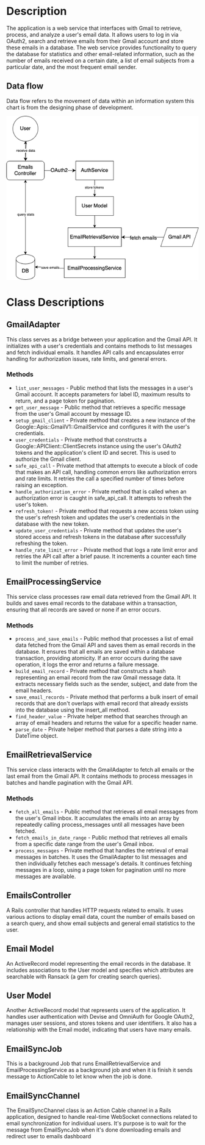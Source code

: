 # Description
The application is a web service that interfaces with Gmail to retrieve, process, and analyze a user's email data. It allows users to log in via OAuth2, search and retrieve emails from their Gmail account and store these emails in a database. The web service provides functionality to query the database for statistics and other email-related information, such as the number of emails received on a certain date, a list of email subjects from a particular date, and the most frequent email sender.

## Data flow
Data flow refers to the movement of data within an information system this chart is from the designing phase of development.

![data_flow.drawio.png](data_flow.drawio.png)

# Class Descriptions

## GmailAdapter
This class serves as a bridge between your application and the Gmail API. It initializes with a user's credentials and contains methods to list messages and fetch individual emails. It handles API calls and encapsulates error handling for authorization issues, rate limits, and general errors.
### Methods
- `list_user_messages` - Public method that lists the messages in a user's Gmail account. It accepts parameters for label ID, maximum results to return, and a page token for pagination.
- `get_user_message` - Public method that retrieves a specific message from the user's Gmail account by message ID. 
- `setup_gmail_client` - Private method that creates a new instance of the Google::Apis::GmailV1::GmailService and configures it with the user's credentials.
- `user_credentials` - Private method that constructs a Google::APIClient::ClientSecrets instance using the user's OAuth2 tokens and the application's client ID and secret. This is used to authorize the Gmail client.
- `safe_api_call` - Private method that attempts to execute a block of code that makes an API call, handling common errors like authorization errors and rate limits. It retries the call a specified number of times before raising an exception.
- `handle_authorization_error` - Private method that is called when an authorization error is caught in safe_api_call. It attempts to refresh the user's token.
- `refresh_token!` - Private method that requests a new access token using the user's refresh token and updates the user's credentials in the database with the new token.
- `update_user_credentials` - Private method that updates the user's stored access and refresh tokens in the database after successfully refreshing the token.
- `handle_rate_limit_error` - Private method that logs a rate limit error and retries the API call after a brief pause. It increments a counter each time to limit the number of retries.

## EmailProcessingService
This service class processes raw email data retrieved from the Gmail API. It builds and saves email records to the database within a transaction, ensuring that all records are saved or none if an error occurs.
### Methods
- `process_and_save_emails` - Public method that processes a list of email data fetched from the Gmail API and saves them as email records in the database. It ensures that all emails are saved within a database transaction, providing atomicity. If an error occurs during the save operation, it logs the error and returns a failure message.
- `build_email_record` - Private method that constructs a hash representing an email record from the raw Gmail message data. It extracts necessary fields such as the sender, subject, and date from the email headers.
- `save_email_records` - Private method that performs a bulk insert of email records that are don't overlaps with email record that already exsists into the database using the insert_all method.
- `find_header_value` - Private helper method that searches through an array of email headers and returns the value for a specific header name.
- `parse_date` - Private helper method that parses a date string into a DateTime object.

## EmailRetrievalService
This service class interacts with the GmailAdapter to fetch all emails or the last email from the Gmail API. It contains methods to process messages in batches and handle pagination with the Gmail API.
### Methods
- `fetch_all_emails` - Public method that retrieves all email messages from the user's Gmail inbox. It accumulates the emails into an array by repeatedly calling process_messages until all messages have been fetched.
- `fetch_emails_in_date_range` - Public method that retrieves all emails from a specific date range from the user's Gmail inbox.
- `process_messages` - Private method that handles the retrieval of email messages in batches. It uses the GmailAdapter to list messages and then individually fetches each message's details. It continues fetching messages in a loop, using a page token for pagination until no more messages are available.

## EmailsController
A Rails controller that handles HTTP requests related to emails. It uses various actions to display email data, count the number of emails based on a search query, and show email subjects and general email statistics to the user.

## Email Model
An ActiveRecord model representing the email records in the database. It includes associations to the User model and specifies which attributes are searchable with Ransack (a gem for creating search queries).

## User Model
Another ActiveRecord model that represents users of the application. It handles user authentication with Devise and OmniAuth for Google OAuth2, manages user sessions, and stores tokens and user identifiers. It also has a relationship with the Email model, indicating that users have many emails.

## EmailSyncJob
This is a background Job that runs EmailRetrievalService and EmailProcessingService as a background job and when it is finish it sends message to ActionCable to let know when the job is done.

## EmailSyncChannel

The EmailSyncChannel class is an Action Cable channel in a Rails application, designed to handle real-time WebSocket connections related to email synchronization for individual users. It's purpose is to wait for the message from EmailSyncJob when it's done downloading emails and redirect user to emails dashboard
